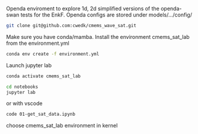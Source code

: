 Openda enviroment to explore 1d, 2d simplified versions of the openda-swan tests for the EnkF. Openda configs are stored under models/.../config/

```sh
git clone git@github.com:cwedk/cmems_wave_sat.git 
```

Make sure you have conda/mamba. Install the environment cmems_sat_lab from the environment.yml


```sh
conda env create -f environment.yml
```

Launch jupyter lab


```sh
conda activate cmems_sat_lab
```

```sh
cd notebooks
jupyter lab
```
or with vscode

```sh
code 01-get_sat_data.ipynb
```

choose cmems_sat_lab  environment in kernel